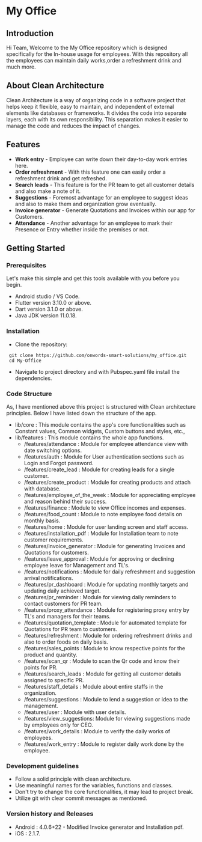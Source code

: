 # My Office

## Introduction

Hi Team, Welcome to the My Office repository which is designed specifically for the In-house usage for employees.
With this repository all the employees can maintain daily works,order a refreshment drink and much more.

## About Clean Architecture

Clean Architecture is a way of organizing code in a software project that helps keep it flexible, easy to maintain, and independent of external elements like databases or frameworks. It divides the code into separate layers, each with its own responsibility. This separation makes it easier to manage the code and reduces the impact of changes.

## Features

* **Work entry** - Employee can write down their day-to-day work entries here.
* **Order refreshment** - With this feature one can easily order a refreshment drink and get refreshed.
* **Search leads** - This feature is for the PR team to get all customer details and also make a note of it.
* **Suggestions** - Foremost advantage for an employee to suggest ideas and also to make them and organization grow eventually.
* **Invoice generator** - Generate Quotations and Invoices within our app for Customers.
* **Attendance** - Another advantage for an employee to mark their Presence or Entry whether inside the premises or not. 

## Getting Started

### Prerequisites

Let's make this simple and get this tools available with you before you begin.

+ Android studio / VS Code. 
+ Flutter version 3.10.0 or above. 
+ Dart version 3.1.0 or above. 
+ Java JDK version 11.0.18.

### Installation

- Clone the repository:

```
 git clone https://github.com/onwords-smart-solutions/my_office.git 
 cd My-Office 
 ```

- Navigate to project directory and with Pubspec.yaml file install the dependencies.

### Code Structure

As, I have mentioned above this project is structured with Clean architecture principles. Below I have listed down the structure of the app.

* lib/core : This module contains the app's core functionalities such as Constant values, Common widgets, Custom buttons and styles, etc.,
* lib/features : This module contains the whole app functions.
    * /features/attendance : Module for employee attendance view with date switching options.
    * /features/auth : Module for User authentication sections such as Login and Forgot password.
    * /features/create_lead : Module for creating leads for a single customer.
    * /features/create_product : Module for creating products and attach with database.
    * /features/employee_of_the_week : Module for appreciating employee and reason behind their success.
    * /features/finance : Module to view Office incomes and expenses.
    * /features/food_count : Module to note employee food details on monthly basis.
    * /features/home : Module for user landing screen and staff access.
    * /features/installation_pdf : Module for Installation team to note customer requirements.
    * /features/invoice_generator : Module for generating Invoices and Quotations for customers.
    * /features/leave_approval : Module for approving or declining employee leave for Management and TL's.
    * /features/notifications : Module for daily refreshment and suggestion arrival notifications.
    * /features/pr_dashboard : Module for updating monthly targets and updating daily achieved target.
    * /features/pr_reminder : Module for viewing daily reminders to contact customers for PR team.
    * /features/proxy_attendance : Module for registering proxy entry by TL's and managers for their teams.
    * /features/quotation_template : Module for automated template for Quotations for PR team to customers.
    * /features/refreshment : Module for ordering refreshment drinks and also to order foods on daily basis.
    * /features/sales_points : Module to know respective points for the product and quantity.
    * /features/scan_qr : Module to scan the Qr code and know their points for PR.
    * /features/search_leads : Module for getting all customer details assigned to specific PR.
    * /features/staff_details : Module about entire staffs in the organization.
    * /features/suggestions : Module to lend a suggestion or idea to the management.
    * /features/user : Module with user details.
    * /features/view_suggestions: Module for viewing suggestions made by employees only for CEO.
    * /features/work_details : Module to verify the daily works of employees.
    * /features/work_entry : Module to register daily work done by the employee.
  
### Development guidelines

* Follow a solid principle with clean architecture.
* Use meaningful names for the variables, functions and classes.
* Don't try to change the core functionalities, it may lead to project break.
* Utilize git with clear commit messages as mentioned.

### Version history and Releases

* Android : 4.0.6+22 - Modified Invoice generator and Installation pdf.
* iOS : 2.1.7. 



